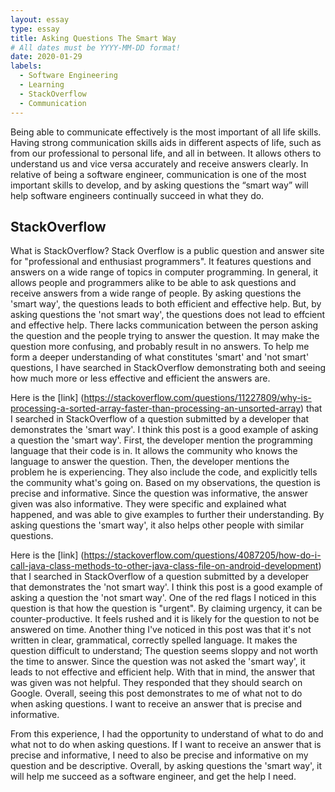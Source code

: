 ```yaml
---
layout: essay
type: essay
title: Asking Questions The Smart Way
# All dates must be YYYY-MM-DD format!
date: 2020-01-29
labels:
  - Software Engineering
  - Learning
  - StackOverflow
  - Communication
---
```


Being able to communicate effectively is the most important of all life skills. Having strong communication skills aids in different aspects of life, such as from our professional to personal life, and all in between. It allows others to understand us and vice versa accurately and receive answers clearly. In relative of being a software engineer, communication is one of the most important skills to develop, and by asking questions the “smart way” will help software engineers continually succeed in what they do. 

## StackOverflow
What is StackOverflow? Stack Overflow is a public question and answer site for "professional and enthusiast programmers". It features questions and answers on a wide range of topics in computer programming. In general, it allows people and programmers alike to be able to ask questions and receive answers from a wide range of people. By asking questions the 'smart way', the questions leads to both efficient and effective help. But, by asking questions the 'not smart way', the questions does not lead to effcient and effective help. There lacks communication between the person asking the question and the people trying to answer the question. It may make the question more confusing, and probably result in no answers. To help me form a deeper understanding of what constitutes 'smart' and 'not smart' questions, I have searched in StackOverflow demonstrating both and seeing how much more or less effective and efficient the answers are. 

Here is the [link] (https://stackoverflow.com/questions/11227809/why-is-processing-a-sorted-array-faster-than-processing-an-unsorted-array) that I searched in StackOverflow of a question submitted by a developer that demonstrates the 'smart way'. I think this post is a good example of asking a question the 'smart way'. First, the developer mention the programming language that their code is in. It allows the community who knows the language to answer the question. Then, the developer mentions the problem he is experiencing. They also include the code, and explicitly tells the community what's going on. Based on my observations, the question is precise and informative. Since the question was informative, the answer given was also informative. They were specific and explained what happened, and was able to give examples to further their understanding. By asking questions the 'smart way', it also helps other people with similar questions.

Here is the [link] (https://stackoverflow.com/questions/4087205/how-do-i-call-java-class-methods-to-other-java-class-file-on-android-development) that I searched in StackOverflow of a question submitted by a developer that demonstrates the 'not smart way'. I think this post is a good example of asking a question the 'not smart way'. One of the red flags I noticed in this question is that how the question is "urgent". By claiming urgency, it can be counter-productive. It feels rushed and it is likely for the question to not be answered on time. Another thing I've noticed in this post was that it's not written in clear, grammatical, correctly spelled language. It makes the question difficult to understand; The question seems sloppy and not worth the time to answer. Since the question was not asked the 'smart way', it leads to not effective and efficient help. With that in mind, the answer that was given was not helpful. They responded that they should search on Google. Overall, seeing this post demonstrates to me of what not to do when asking questions. I want to receive an answer that is precise and informative. 

From this experience, I had the opportunity to understand of what to do and what not to do when asking questions. If I want to receive an answer that is precise and informative, I need to also be precise and informative on my question and be descriptive. Overall, by asking questions the 'smart way', it will help me succeed as a software engineer, and get the help I need.

